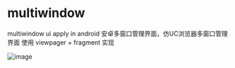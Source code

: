 # multiwindow
multiwindow ui   apply in android  安卓多窗口管理界面，仿UC浏览器多窗口管理界面
使用 viewpager + fragment 实现



![image](https://github.com/wubolinha/multiwindow/blob/master/effect_picture/S60826-102849.jpg)	

